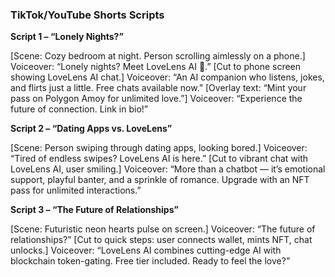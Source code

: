 ### TikTok/YouTube Shorts Scripts

**Script 1 – “Lonely Nights?”**

[Scene: Cozy bedroom at night. Person scrolling aimlessly on a phone.]
Voiceover: “Lonely nights? Meet LoveLens AI 💖.”
[Cut to phone screen showing LoveLens AI chat.]
Voiceover: “An AI companion who listens, jokes, and flirts just a little. Free chats available now.”
[Overlay text: “Mint your pass on Polygon Amoy for unlimited love.”]
Voiceover: “Experience the future of connection. Link in bio!”

**Script 2 – “Dating Apps vs. LoveLens”**

[Scene: Person swiping through dating apps, looking bored.]
Voiceover: “Tired of endless swipes? LoveLens AI is here.”
[Cut to vibrant chat with LoveLens AI, user smiling.]
Voiceover: “More than a chatbot — it’s emotional support, playful banter, and a sprinkle of romance. Upgrade with an NFT pass for unlimited interactions.”

**Script 3 – “The Future of Relationships”**

[Scene: Futuristic neon hearts pulse on screen.]
Voiceover: “The future of relationships?”
[Cut to quick steps: user connects wallet, mints NFT, chat unlocks.]
Voiceover: “LoveLens AI combines cutting-edge AI with blockchain token-gating. Free tier included. Ready to feel the love?”
